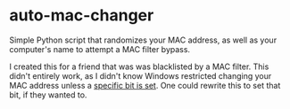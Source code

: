# auto-mac-changer
Simple Python script that randomizes your MAC address, as well as your computer's name to attempt a MAC filter bypass.

I created this for a friend that was was blacklisted by a MAC filter. This didn't entirely work, as I didn't know Windows restricted changing your MAC address unless a [specific bit is set](https://en.wikipedia.org/wiki/MAC_address#Universal_vs._local_(U/L_bit)). One could rewrite this to set that bit, if they wanted to.

